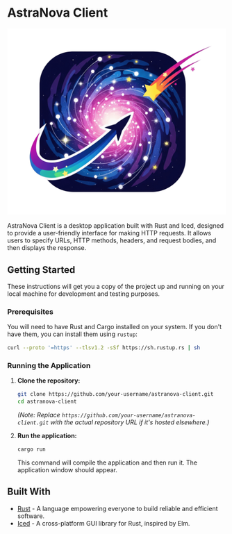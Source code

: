 # AstraNova Client

![AstraNova Logo](assets/logo-bg.png)

AstraNova Client is a desktop application built with Rust and Iced, designed to provide a user-friendly interface for making HTTP requests. It allows users to specify URLs, HTTP methods, headers, and request bodies, and then displays the response.

## Getting Started

These instructions will get you a copy of the project up and running on your local machine for development and testing purposes.

### Prerequisites

You will need to have Rust and Cargo installed on your system. If you don't have them, you can install them using `rustup`:

```bash
curl --proto '=https' --tlsv1.2 -sSf https://sh.rustup.rs | sh
```

### Running the Application

1.  **Clone the repository:**

    ```bash
    git clone https://github.com/your-username/astranova-client.git
    cd astranova-client
    ```

    *(Note: Replace `https://github.com/your-username/astranova-client.git` with the actual repository URL if it's hosted elsewhere.)*

2.  **Run the application:**

    ```bash
    cargo run
    ```

    This command will compile the application and then run it. The application window should appear.

## Built With

*   [Rust](https://www.rust-lang.org/) - A language empowering everyone to build reliable and efficient software.
*   [Iced](https://iced.rs/) - A cross-platform GUI library for Rust, inspired by Elm.
